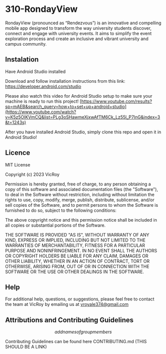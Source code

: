 # 310-RondayView

RondayView (pronounced as “Rendezvous”) is an innovative and compelling mobile app designed to transform the way university students discover, connect and engage with university events. It aims to simplify the event exploration process and create an inclusive and vibrant university and campus community.

## Instalation

Have Android Studio installed

Download and follow installation instructions from this link: https://developer.android.com/studio

Please also watch this video for Android Studio setup to make sure your machine is ready to run this project! 
[https://www.youtube.com/results?sp=mAEB&search_query=how+to+set+up+android+studio](https://www.youtube.com/watch?v=K5z5OIKVmCQ&list=PLg3oSHawmeXjxwAfTM6Ck_Lz55l_P7lnG&index=3&t=1243s)

After you have installed Android Studio, simply clone this repo and open it in Android Studio!

## Licence

MIT License

Copyright (c) 2023 VicRoy

Permission is hereby granted, free of charge, to any person obtaining a copy
of this software and associated documentation files (the "Software"), to deal
in the Software without restriction, including without limitation the rights
to use, copy, modify, merge, publish, distribute, sublicense, and/or sell
copies of the Software, and to permit persons to whom the Software is
furnished to do so, subject to the following conditions:

The above copyright notice and this permission notice shall be included in all
copies or substantial portions of the Software.

THE SOFTWARE IS PROVIDED "AS IS", WITHOUT WARRANTY OF ANY KIND, EXPRESS OR
IMPLIED, INCLUDING BUT NOT LIMITED TO THE WARRANTIES OF MERCHANTABILITY,
FITNESS FOR A PARTICULAR PURPOSE AND NONINFRINGEMENT. IN NO EVENT SHALL THE
AUTHORS OR COPYRIGHT HOLDERS BE LIABLE FOR ANY CLAIM, DAMAGES OR OTHER
LIABILITY, WHETHER IN AN ACTION OF CONTRACT, TORT OR OTHERWISE, ARISING FROM,
OUT OF OR IN CONNECTION WITH THE SOFTWARE OR THE USE OR OTHER DEALINGS IN THE
SOFTWARE.

## Help

For additional help, questions, or suggestions, please feel free to contact the team at VicRoy by emailing us at vroyale374@gmail.com

## Attributions and Contributing Guidelines

$$ add names of group members $$

Contributing Guidelines can be found here CONTRIBUTING.md (THIS SHOULD BE A LINK)
